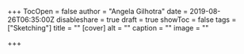 +++
TocOpen = false
author = "Angela Gilhotra"
date = 2019-08-26T06:35:00Z
disableshare = true
draft = true
showToc = false
tags = ["Sketching"]
title = ""
[cover]
alt = ""
caption = ""
image = ""

+++
